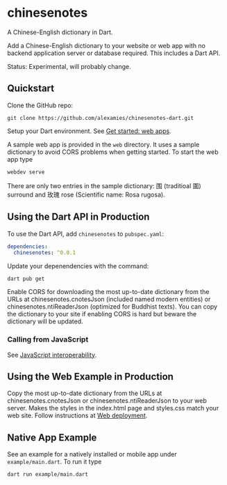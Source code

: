 # chinesenotes

A Chinese-English dictionary in Dart.

Add a Chinese-English dictionary to your website or web app with no backend
application server or database required. This includes a Dart API.

Status: Experimental, will probably change.

## Quickstart

Clone the GitHub repo:

```shell
git clone https://github.com/alexamies/chinesenotes-dart.git
```

Setup your Dart environment. See
[Get started: web apps](https://dart.dev/tutorials/web/get-started).

A sample web app is provided in the `web` directory. It uses a sample dictionary
to avoid CORS problems when getting started. To start the web app type

```shell
webdev serve
```

There are only two entries in the sample dictionary: 围 (traditioal 圍) surround
and 玫瑰 rose (Scientific name: Rosa rugosa).

## Using the Dart API in Production

To use the Dart API, add `chinesenotes` to `pubspec.yaml`:

```yaml
dependencies:
  chinesenotes: ^0.0.1
```

Update your depenendencies with the command:

```shell
dart pub get
```

Enable CORS for downloading the most up-to-date dictionary from the URLs at
chinesenotes.cnotesJson (included named modern entities) or 
chinesenotes.ntiReaderJson (optimized for Buddhist texts). You can copy the
dictionary to your site if enabling CORS is hard but beware the dictionary will
be updated.

### Calling from JavaScript

See [JavaScript interoperability](https://dart.dev/web/js-interop).

## Using the Web Example in Production

Copy the most up-to-date dictionary from the URLs at chinesenotes.cnotesJson or 
chinesenotes.ntiReaderJson to your web server. Makes the styles in the
index.html page and styles.css match your web site. Follow instructions at
[Web deployment](https://dart.dev/web/deployment).


## Native App Example

See an example for a natively installed or mobile app under `example/main.dart`.
To run it type

```shell
dart run example/main.dart
```
